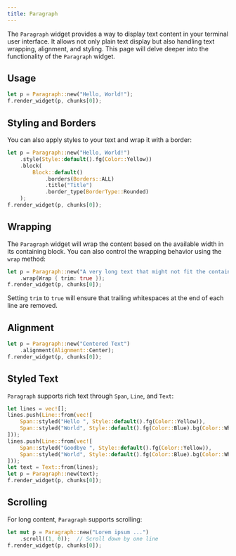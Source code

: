 ```yaml
---
title: Paragraph
---
```


The `Paragraph` widget provides a way to display text content in your terminal user interface. It
allows not only plain text display but also handling text wrapping, alignment, and styling. This
page will delve deeper into the functionality of the `Paragraph` widget.

## Usage

```rust
let p = Paragraph::new("Hello, World!");
f.render_widget(p, chunks[0]);
```

## Styling and Borders

You can also apply styles to your text and wrap it with a border:

```rust
let p = Paragraph::new("Hello, World!")
    .style(Style::default().fg(Color::Yellow))
    .block(
        Block::default()
            .borders(Borders::ALL)
            .title("Title")
            .border_type(BorderType::Rounded)
    );
f.render_widget(p, chunks[0]);
```

## Wrapping

The `Paragraph` widget will wrap the content based on the available width in its containing block.
You can also control the wrapping behavior using the `wrap` method:

```rust
let p = Paragraph::new("A very long text that might not fit the container...")
    .wrap(Wrap { trim: true });
f.render_widget(p, chunks[0]);
```

Setting `trim` to `true` will ensure that trailing whitespaces at the end of each line are removed.

## Alignment

```rust
let p = Paragraph::new("Centered Text")
    .alignment(Alignment::Center);
f.render_widget(p, chunks[0]);
```

## Styled Text

`Paragraph` supports rich text through `Span`, `Line`, and `Text`:

```rust
let lines = vec![];
lines.push(Line::from(vec![
    Span::styled("Hello ", Style::default().fg(Color::Yellow)),
    Span::styled("World", Style::default().fg(Color::Blue).bg(Color::White)),
]));
lines.push(Line::from(vec![
    Span::styled("Goodbye ", Style::default().fg(Color::Yellow)),
    Span::styled("World", Style::default().fg(Color::Blue).bg(Color::White)),
]));
let text = Text::from(lines);
let p = Paragraph::new(text);
f.render_widget(p, chunks[0]);
```

## Scrolling

For long content, `Paragraph` supports scrolling:

```rust
let mut p = Paragraph::new("Lorem ipsum ...")
    .scroll((1, 0));  // Scroll down by one line
f.render_widget(p, chunks[0]);
```
